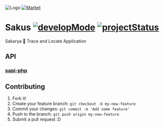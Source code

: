![Logo](http://s23.postimg.org/8foxu2dhj/ic_launcher.png) [![Market](http://developer.android.com/images/brand/en_app_rgb_wo_45.png)](https://play.google.com/store/apps/details?id=com.guguluk.sakus)

# Sakus [![developMode](http://img.shields.io/badge/developMode-false-red.svg)](http://8cook.in) [![projectStatus](http://img.shields.io/badge/projectStatus-stoped-red.svg)](http://8cook.in)

Sakarya :bus: Trace and Locate Application

## API

### [sapi-php](https://github.com/erayarslan/sapi-php)

## Contributing

1. Fork it!
2. Create your feature branch: `git checkout -b my-new-feature`
3. Commit your changes: `git commit -m 'Add some feature'`
4. Push to the branch: `git push origin my-new-feature`
5. Submit a pull request :D
